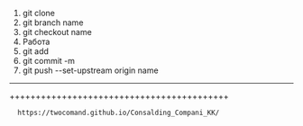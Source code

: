 
1) git clone
2) git branch name
3) git checkout name
4) Работа
5) git add 
6) git commit -m
7) git push --set-upstream origin name

-------------------------------------------
++++++++++++++++++++++++++++++++++++++++++



      https://twocomand.github.io/Consalding_Compani_KK/
     




































